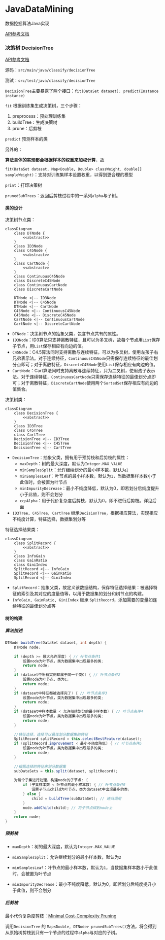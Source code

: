 # JavaDataMining
数据挖掘算法Java实现



[API参考文档](https://cloudy1225.github.io/index.html)



### 决策树 DecisionTree

[API参考文档](https://cloudy1225.github.io/main/java/classify/decisionTree/package-summary.html)

源码：```src/main/java/classify/decisionTree```

测试：```src/test/java/classify/decisionTree```



```DecisionTree```主要暴露了两个接口：```fit(DataSet dataset); predict(Instance instance)```

```fit``` 根据训练集生成决策树，三个步骤：

1. preprocess：预处理训练集
2. buildTree：生成决策树
3. prune：后剪枝

```predict``` 预测样本的类

另外的：

**算法具体的实现都会根据样本的权重来加权计算**，故

```fit(DataSet dataset, Map<Double, Double> classWeight, double[] sampleWeight)```：支持对训练集样本设置权重，以得到更合理的模型

```print```：打印决策树

```prunedSubTrees```：返回后剪枝过程中的一系列```alpha```与子树。



#### 类的设计

决策树节点类：

```mermaid
classDiagram
	class DTNode {
		<<abstract>>
	}
	class ID3Node
	class C45Node {
		<<abstract>>
	}
	class CartNode {
		<<abstract>>
	}
	class ContinuousC45Node
	class DiscreteC45Node
	class ContinuousCartNode
	class DiscreteCartNode
	
	DTNode <|-- ID3Node
	DTNode <|-- C45Node
	DTNode <|-- CartNode
	C45Node <|-- ContinuousC45Node
	C45Node <|-- DiscreteC45Node
	CartNode <|-- ContinuousCartNode
	CartNode <|-- DiscreteCartNode

```

- ```DTNode```：决策树节点的抽象父类，包含节点共有的属性。
- ```ID3Node```：ID3算法只支持离散特征，且可以为多叉树，故每个节点用```List```保存子节点，用```List```保存相应有向边的值。
- ```C45Node```：C4.5算法同时支持离散与连续特征，可以为多叉树，使用左孩子右兄弟表示法。对于连续特征，```ContinuousC45Node```只需保存连续特征的最佳划分点即可；对于离散特征，```DiscreteC45Node```使用```List```保存相应有向边的值。
- ```CartNode```：Cart算法同时支持离散与连续特征，只为二叉树，使用孩子表示法。对于连续特征，```ContinuousCartNode```只需保存连续特征的最佳划分点即可；对于离散特征，```DiscreteCartNode```使用两个```SortedSet```保存相应有向边的值集合。

决策树类：

```mermaid
classDiagram
	class DecisionTree {
		<<abstract>>
	}
	class ID3Tree
	class C45Tree
	class CartTree
	DecisionTree <|-- ID3Tree
	DecisionTree <|-- C45Tree
	DecisionTree <|-- CartTree
```



- ```DecisionTree```：抽象父类，拥有用于预剪枝和后剪枝的属性：
  - ```maxDepth```：树的最大深度，默认为```Integer.MAX_VALUE```
  - ```minSamplesSplit```：允许继续划分的最小样本数，默认为```2```
  - ```minSamplesLeaf```：叶节点的最小样本数，默认为```1```，当数据集样本数小于此值时，会被置为叶节点
  - ```minImpurityDecrease```：最小不纯度降低，默认为0，即若划分后纯度提升小于此值，则不会划分
  - ```ccpAlpha```：用于代价复杂度后剪枝，默认为0，即不进行后剪枝。详见后面
- ```ID3Tree, C45Tree, CartTree``` 继承```DecisionTree```，根据相应算法，实现相应不纯度计算，特征选择，数据集划分等

特征选择结果类：

```mermaid
classDiagram
	class SplitRecord {
		<<abstract>>
	}
	class InfoGain
	class GainRatio
	class GiniIndex
	SplitRecord <|-- InfoGain
	SplitRecord <|-- GainRatio
	SplitRecord <|-- GiniIndex
```

- ```SplitRecord```：抽象父类，故定义该数据结构，保存特征选择结果：被选择特征的索引及其对应的度量值等，以用于数据集的划分和树节点的构建。
- ```InfoGain, GainRatio, GiniIndex``` 继承 ```SplitRecord```，添加需要的变量如连续特征的最佳划分点等



#### 树的构建

##### 算法描述

```java
DTNode buildTree(DataSet dataset, int depth) {
    DTNode node;
    
    if (depth >= 最大允许深度) { // 叶节点条件1
        设置node为叶节点，类为数据集中出现最多的类;
        return node;
    }
    if (dataset中所有实例都属于同一个类C) { // 叶节点条件2
        设置node为叶节点，类为C;
        return node;
    }
    if (dataset中特征都被选择完了) { // 叶节点条件3
        设置node为叶节点，类为数据集中出现最多的类;
        return node;
    }
    if (dataset中样本数量 < 允许继续划分的最小样本数) { // 叶节点条件4
        设置node为叶节点，类为数据集中出现最多的类;
        return node;
    }
    
    //特征选择，选择可以最佳划分数据集的特征
    SplitRecord splitRecord = this.selectBestFeature(dataset);
    if (splitRecord.improvement < 最小不纯度降低) { // 叶节点条件5
        设置node为叶节点，类为数据集中出现最多的类;
        return node;
    }
    
    //根据选择的特征来划分数据集
    subDataSets = this.split(dataset, splitRecord);
    
    对每个子集进行处理，构建node的子节点: {
        if (子集样本数 < 叶节点的最小样本数) { // 叶节点条件6
            设置子节点child为叶节点，类为dataset中出现最多的类;
        } else {
            child = buildTree(subDataSet); // 递归调用
        }
        node.addChild(child); // 将子节点绑到node上
    }
    return node;
}
```



##### 预剪枝

- ```maxDepth```：树的最大深度，默认为```Integer.MAX_VALUE```

- ```minSamplesSplit```：允许继续划分的最小样本数，默认为```2```

- ```minSamplesLeaf```：叶节点的最小样本数，默认为```1```，当数据集样本数小于此值时，会被置为叶节点

- ```minImpurityDecrease```：最小不纯度降低，默认为0，即若划分后纯度提升小于此值，则不会划分

  

##### 后剪枝

最小代价复杂度剪枝：[Minimal Cost-Complexity Pruning](https://scikit-learn.org/stable/modules/tree.html#minimal-cost-complexity-pruning)

调用```DecisionTree``` 的 ```Map<Double, DTNode> prunedSubTrees()```方法，将会得到从原始树剪枝到只有一个节点的过程中```alpha```与对应的子树。
